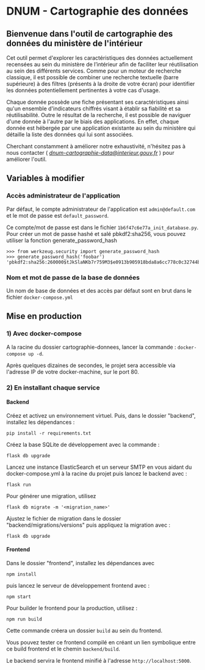 # DNUM - Cartographie des données

## Bienvenue dans l'outil de cartographie des données du ministère de l'intérieur

Cet outil permet d'explorer les caractéristiques des données actuellement recensées au sein du ministère de l’intérieur afin de faciliter leur réutilisation au sein des différents services. Comme pour un moteur de recherche classique, il est possible de combiner une recherche textuelle (barre supérieure) à des filtres (présents à la droite de votre écran) pour identifier les données potentiellement pertinentes à votre cas d'usage.

Chaque donnée possède une fiche présentant ses caractéristiques ainsi qu'un ensemble d'indicateurs chiffrés visant à établir sa fiabilité et sa réutilisabilité. Outre le résultat de la recherche, il est possible de naviguer d'une donnée à l'autre par le biais des applications. En effet, chaque donnée est hébergée par une application existante au sein du ministère qui détaille la liste des données qui lui sont associées.

Cherchant constamment à améliorer notre exhaustivité, n'hésitez pas à nous contacter ( *dnum-cartographie-data@interieur.gouv.fr* ) pour améliorer l'outil.

## Variables à modifier

### Accès administrateur de l'application

Par défaut, le compte administrateur de l'application est `admin@default.com` et le mot de passe est `default_password`. 

Ce compte/mot de passe est dans le fichier `1b6f47c6e77a_init_database.py`. Pour créer un mot de passe hashé et salé pbkdf2:sha256, vous pouvez utiliser la fonction generate_password_hash

```
>>> from werkzeug.security import generate_password_hash
>>> generate_password_hash('foobar')
'pbkdf2:sha256:260000$tJkSlaNKb7r759M3$e0913b905918bda8a6cc778c0c32744bb7438f0b26b1d559c2c013eedfd390be'
```

### Nom et mot de passe de la base de données

Un nom de base de données et des accès par défaut sont en brut dans le fichier `docker-compose.yml`

## Mise en production

### 1) Avec docker-compose

A la racine du dossier cartographie-donnees, lancer la commande :
``docker-compose up -d``.

Après quelques dizaines de secondes, le projet sera accessible via l'adresse IP de votre docker-machine, sur le port 80.

### 2) En installant chaque service

#### Backend

Créez et activez un environnement virtuel. Puis, dans le dossier "backend", installez les dépendances :

```
pip install -r requirements.txt
```

Créez la base SQLite de développement avec la commande :

```
flask db upgrade
```

Lancez une instance ElasticSearch et un serveur SMTP en vous aidant du docker-compose.yml à la racine du projet
puis lancez le backend avec :

```
flask run
```

Pour générer une migration, utilisez

```
flask db migrate -m '<migration_name>'
```

Ajustez le fichier de migration dans le dossier "backend/migrations/versions" puis appliquez la migration avec :

```
flask db upgrade
```

#### Frontend

Dans le dossier "frontend", installez les dépendances avec

```
npm install
```

puis lancez le serveur de développement frontend avec :

```
npm start
```

Pour builder le frontend pour la production, utilisez :

```
npm run build
```

Cette commande créera un dossier ``build`` au sein du frontend.

Vous pouvez tester ce frontend compilé en créant un lien symbolique entre ce build frontend et le chemin ``backend/build``.

Le backend servira le frontend minifié à l'adresse ``http://localhost:5000``.
